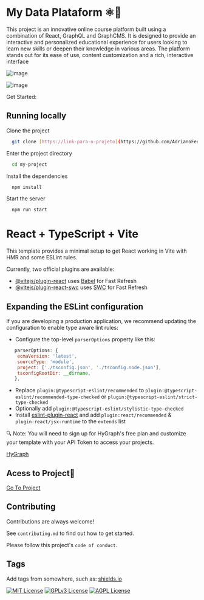 
# My Data Plataform ⚛️💫

This project is an innovative online course platform built using a combination of React, GraphQL and GraphCMS. It is designed to provide an interactive and personalized educational experience for users looking to learn new skills or deepen their knowledge in various areas. The platform stands out for its ease of use, content customization and a rich, interactive interface

![image](https://github.com/AdrianoFerreiraOliveira/HybridDataPlataform/assets/105682437/752bb261-c781-4be8-8f93-0e5e9f274940)

![image](https://github.com/AdrianoFerreiraOliveira/HybridDataPlataform/assets/105682437/01541b33-9c09-41e3-86a0-aa80e580547b)



Get Started:

## Running locally

Clone the project

```bash
  git clone [https://link-para-o-projeto](https://github.com/AdrianoFerreiraOliveira/HybridDataPlataform.git)
```

Enter the project directory

```bash
  cd my-project
```

Install the dependencies

```bash
  npm install
```

Start the server

```bash
  npm run start
```

# React + TypeScript + Vite

This template provides a minimal setup to get React working in Vite with HMR and some ESLint rules.

Currently, two official plugins are available:

- [@vitejs/plugin-react](https://github.com/vitejs/vite-plugin-react/blob/main/packages/plugin-react/README.md) uses [Babel](https://babeljs.io/) for Fast Refresh
- [@vitejs/plugin-react-swc](https://github.com/vitejs/vite-plugin-react-swc) uses [SWC](https://swc.rs/) for Fast Refresh

## Expanding the ESLint configuration

If you are developing a production application, we recommend updating the configuration to enable type aware lint rules:

- Configure the top-level `parserOptions` property like this:

```js
   parserOptions: {
    ecmaVersion: 'latest',
    sourceType: 'module',
    project: ['./tsconfig.json', './tsconfig.node.json'],
    tsconfigRootDir: __dirname,
   },
```

- Replace `plugin:@typescript-eslint/recommended` to `plugin:@typescript-eslint/recommended-type-checked` or `plugin:@typescript-eslint/strict-type-checked`
- Optionally add `plugin:@typescript-eslint/stylistic-type-checked`
- Install [eslint-plugin-react](https://github.com/jsx-eslint/eslint-plugin-react) and add `plugin:react/recommended` & `plugin:react/jsx-runtime` to the `extends` list


🔍 Note: You will need to sign up for HyGraph's free plan and customize your template with your API Token to access your projects.

[HyGraph](https://app.hygraph.com/)

## Acess to Project🔗

[Go To Project](https://hybrid-theory-plataform.vercel.app/)

## Contributing

Contributions are always welcome!

See `contributing.md` to find out how to get started.

Please follow this project's `code of conduct`.





## Tags

Add tags from somewhere, such as: [shields.io](https://shields.io/)

[![MIT License](https://img.shields.io/badge/License-MIT-green.svg)](https://choosealicense.com/licenses/mit/)
[![GPLv3 License](https://img.shields.io/badge/License-GPL%20v3-yellow.svg)](https://opensource.org/licenses/)
[![AGPL License](https://img.shields.io/badge/license-AGPL-blue.svg)](http://www.gnu.org/licenses/agpl-3.0)


